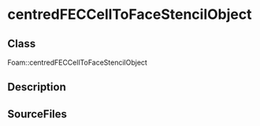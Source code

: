 # centredFECCellToFaceStencilObject 
## Class
Foam::centredFECCellToFaceStencilObject

## Description

## SourceFiles

